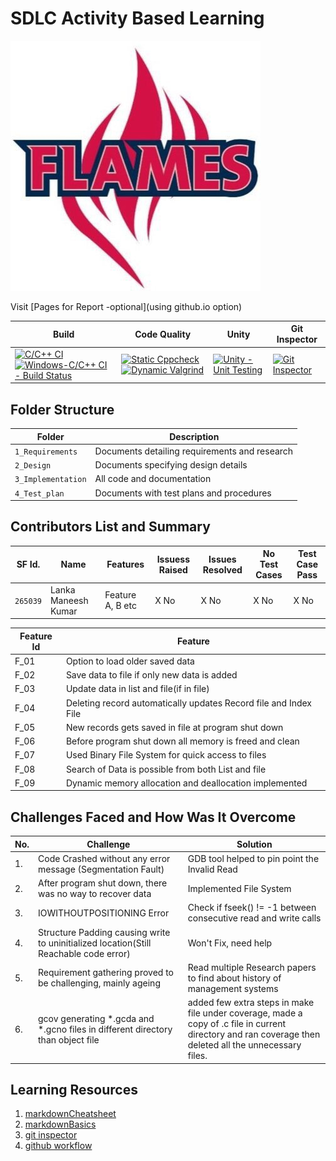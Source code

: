 # SDLC Activity Based Learning
![Flames](                  https://github.com/man36725/Mini_Project/blob/main/1_Requirements/flames.jpeg            )

Visit [Pages for Report -optional](using github.io option)

Build | Code Quality | Unity | Git Inspector
|---------|------------|-----------|----------------
[![C/C++ CI](https://github.com/man36725/Mini_Project/actions/workflows/c-cpp.yml/badge.svg)](https://github.com/man36725/Mini_Project/actions/workflows/c-cpp.yml) [![Windows-C/C++ CI - Build Status](https://github.com/ARJ051097/MiniProject-LTTS-256139/actions/workflows/windows-c-cpp.yml/badge.svg)](https://github.com/ARJ051097/MiniProject-LTTS-256139/actions/workflows/windows-c-cpp.yml)| [![Static Cppcheck](https://github.com/ARJ051097/MiniProject-LTTS-256139/actions/workflows/cppcheck.yml/badge.svg)](https://github.com/ARJ051097/MiniProject-LTTS-256139/actions/workflows/cppcheck.yml) [![Dynamic Valgrind](https://github.com/ARJ051097/MiniProject-LTTS-256139/actions/workflows/CodeQuality_Dynamic.yml/badge.svg)](https://github.com/ARJ051097/MiniProject-LTTS-256139/actions/workflows/CodeQuality_Dynamic.yml)| [![Unity - Unit Testing](https://github.com/ARJ051097/MiniProject-LTTS-256139/actions/workflows/unity.yml/badge.svg)](https://github.com/ARJ051097/MiniProject-LTTS-256139/actions/workflows/unity.yml)| [![Git Inspector](https://github.com/ARJ051097/MiniProject-LTTS-256139/actions/workflows/gitinspector.yml/badge.svg)](https://github.com/ARJ051097/MiniProject-LTTS-256139/actions/workflows/gitinspector.yml)|[![coverage](https://github.com/ARJ051097/MiniProject-LTTS-256139/actions/workflows/gcov.yml/badge.svg)](https://github.com/ARJ051097/MiniProject-LTTS-256139/actions/workflows/gcov.yml)


## Folder Structure
Folder             | Description
-------------------| -----------------------------------------
`1_Requirements`   | Documents detailing requirements and research
`2_Design`         | Documents specifying design details
`3_Implementation` | All code and documentation
`4_Test_plan`      | Documents with test plans and procedures

## Contributors List and Summary

SF Id. |  Name   |    Features    | Issuess Raised |Issues Resolved|No Test Cases|Test Case Pass
-------|---------|----------------|----------------|---------------|-------------|--------------
`265039` | Lanka Maneesh Kumar  | Feature A, B etc    | X No     | X No   |X No   |X No     
   

| Feature Id | Feature |
| -----------|---------|
|F_01| Option to load older saved data |
|F_02| Save data to file if only new data is added |
|F_03| Update data in list and file(if in file) |
|F_04| Deleting record automatically updates Record file and Index File |
|F_05| New records gets saved in file at program shut down |
|F_06| Before program shut down all memory is freed and clean |
|F_07| Used Binary File System for quick access to files |
|F_08| Search of Data is possible from both List and file |
|F_09| Dynamic memory allocation and deallocation implemented |

## Challenges Faced and How Was It Overcome
| No. | Challenge | Solution
|-----|-----------|--------
|1. | Code Crashed without any error message (Segmentation Fault) | GDB tool helped to pin point the Invalid Read 
|2. | After program shut down, there was no way to recover data | Implemented File System |
|3. | IOWITHOUTPOSITIONING Error | Check if fseek() != -1 between consecutive read and write calls
|4. | Structure Padding causing write to uninitialized location(Still Reachable code error) | Won't Fix, need help
|5. | Requirement gathering proved to be challenging, mainly ageing | Read multiple Research papers to find about history of management systems 
|6. | gcov generating *.gcda and *.gcno files in different directory than object file | added few extra steps in make file under coverage, made a copy of .c file in current directory and ran coverage then deleted all the unnecessary files.

## Learning Resources
1. [markdownCheatsheet](https://github.com/adam-p/markdown-here/wiki/Markdown-Cheatsheet)
2. [markdownBasics](https://guides.github.com/features/mastering-markdown/)
3. [git inspector](https://github.com/ejwa/gitinspector.git)
4. [github workflow](https://docs.github.com/en/actions/learn-github-action)

